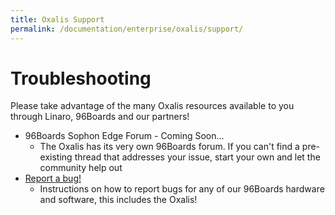 ```yaml
---
title: Oxalis Support
permalink: /documentation/enterprise/oxalis/support/
---
```

# Troubleshooting
Please take advantage of the many Oxalis resources available to you through Linaro, 96Boards and our partners!

- 96Boards Sophon Edge Forum - Coming Soon...
   - The Oxalis has its very own 96Boards forum. If you can't find a pre-existing thread that addresses your issue, start your own and let the community help out
- [Report a bug!](https://www.96boards.org/documentation/Extras/Report_a_bug.md.html)
   - Instructions on how to report bugs for any of our 96Boards hardware and software, this includes the Oxalis!